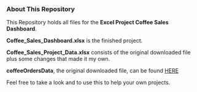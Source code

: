 ### About This Repository

This Repository holds all files for the **Excel Project Coffee Sales Dashboard**.

**Coffee_Sales_Dashboard.xlsx** is the finished project.

**Coffee_Sales_Project_Data.xlsx** consists of the original downloaded file plus some changes that made it my own.

**coffeeOrdersData**, the original downloaded file, can be found [HERE](https://github.com/mochen862/excel-project-coffee-sales/blob/main/coffeeOrdersData.xlsx)

Feel free to take a look and to use this to help your own projects.
